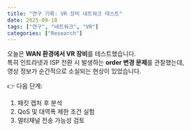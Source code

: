 ```yaml
---
title: "연구 기록: VR 장비 네트워크 테스트"
date: 2025-09-18
tags: ["연구", "네트워크", "VR"]
categories: ["Research"]
---
```


오늘은 **WAN 환경에서 VR 장비**를 테스트했습니다.  
특히 인트라넷과 ISP 전환 시 발생하는 **order 변경 문제**를 관찰했는데,  
영상 정보가 순간적으로 소실되는 현상이 있었습니다.

👉 다음 단계:
1. 패킷 캡처 후 분석
2. QoS 및 대역폭 제한 조건 실험
3. 멀티채널 전송 가능성 검토
